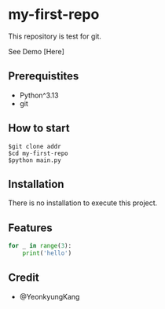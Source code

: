 # my-first-repo

This repository is test for git.

See Demo [Here]

## Prerequistites

- Python^3.13
- git

## How to start

```shell
$git clone addr
$cd my-first-repo
$python main.py
```

## Installation

There is no installation to execute this project.

## Features

```python
for _ in range(3):
	print('hello')
```

## Credit

- @YeonkyungKang
